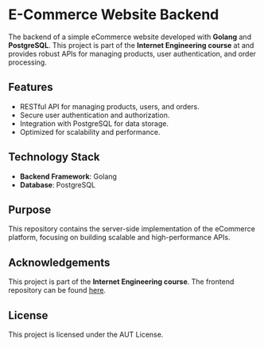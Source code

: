 # E-Commerce Website Backend  

The backend of a simple eCommerce website developed with **Golang** and **PostgreSQL**. This project is part of the **Internet Engineering course** at and provides robust APIs for managing products, user authentication, and order processing.  

## Features  
- RESTful API for managing products, users, and orders.  
- Secure user authentication and authorization.  
- Integration with PostgreSQL for data storage.  
- Optimized for scalability and performance.  

## Technology Stack  
- **Backend Framework**: Golang  
- **Database**: PostgreSQL  

## Purpose  
This repository contains the server-side implementation of the eCommerce platform, focusing on building scalable and high-performance APIs.  

## Acknowledgements  
This project is part of the **Internet Engineering course**. The frontend repository can be found [here](https://github.com/kjanparvari/ie-ecommerce-front).  

## License  
This project is licensed under the AUT License.
